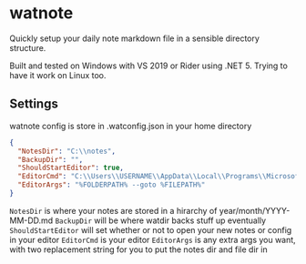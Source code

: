# watnote

Quickly setup your daily note markdown file in a sensible directory structure.

Built and tested on Windows with VS 2019 or Rider using .NET 5. Trying to have it work on Linux too.

## Settings

watnote config is store in .watconfig.json in your home directory

``` JSON
{
  "NotesDir": "C:\\notes",
  "BackupDir": "",
  "ShouldStartEditor": true,
  "EditorCmd": "C:\\Users\\USERNAME\\AppData\\Local\\Programs\\Microsoft VS Code\\Code.exe",
  "EditorArgs": "%FOLDERPATH% --goto %FILEPATH%"
}
```

`NotesDir` is where your notes are stored in a hirarchy of year/month/YYYY-MM-DD.md
`BackupDir` will be where watdir backs stuff up eventually
`ShouldStartEditor` will set whether or not to open your new notes or config in your editor
`EditorCmd` is your editor
`EditorArgs` is any extra args you want, with two replacement string for you to put the notes dir and file dir in